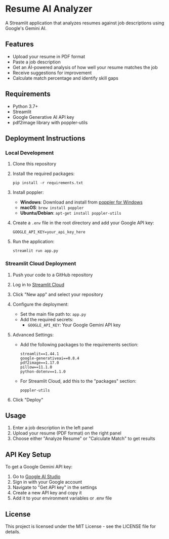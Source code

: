 # Resume AI Analyzer

A Streamlit application that analyzes resumes against job descriptions using Google's Gemini AI.

## Features

- Upload your resume in PDF format
- Paste a job description
- Get an AI-powered analysis of how well your resume matches the job
- Receive suggestions for improvement
- Calculate match percentage and identify skill gaps

## Requirements

- Python 3.7+
- Streamlit
- Google Generative AI API key
- pdf2image library with poppler-utils

## Deployment Instructions

### Local Development

1. Clone this repository
2. Install the required packages:
   ```
   pip install -r requirements.txt
   ```
3. Install poppler:
   - **Windows**: Download and install from [poppler for Windows](https://github.com/oschwartz10612/poppler-windows/releases/)
   - **macOS**: `brew install poppler`
   - **Ubuntu/Debian**: `apt-get install poppler-utils`

4. Create a `.env` file in the root directory and add your Google API key:
   ```
   GOOGLE_API_KEY=your_api_key_here
   ```

5. Run the application:
   ```
   streamlit run app.py
   ```

### Streamlit Cloud Deployment

1. Push your code to a GitHub repository

2. Log in to [Streamlit Cloud](https://streamlit.io/cloud)

3. Click "New app" and select your repository

4. Configure the deployment:
   - Set the main file path to: `app.py`
   - Add the required secrets:
     - `GOOGLE_API_KEY`: Your Google Gemini API key

5. Advanced Settings:
   - Add the following packages to the requirements section:
     ```
     streamlit==1.44.1
     google-generativeai==0.8.4
     pdf2image==1.17.0
     pillow==11.1.0
     python-dotenv==1.1.0
     ```
   - For Streamlit Cloud, add this to the "packages" section:
     ```
     poppler-utils
     ```

6. Click "Deploy"

## Usage

1. Enter a job description in the left panel
2. Upload your resume (PDF format) on the right panel
3. Choose either "Analyze Resume" or "Calculate Match" to get results

## API Key Setup

To get a Google Gemini API key:
1. Go to [Google AI Studio](https://makersuite.google.com/)
2. Sign in with your Google account
3. Navigate to "Get API key" in the settings
4. Create a new API key and copy it
5. Add it to your environment variables or .env file

## License

This project is licensed under the MIT License - see the LICENSE file for details. 